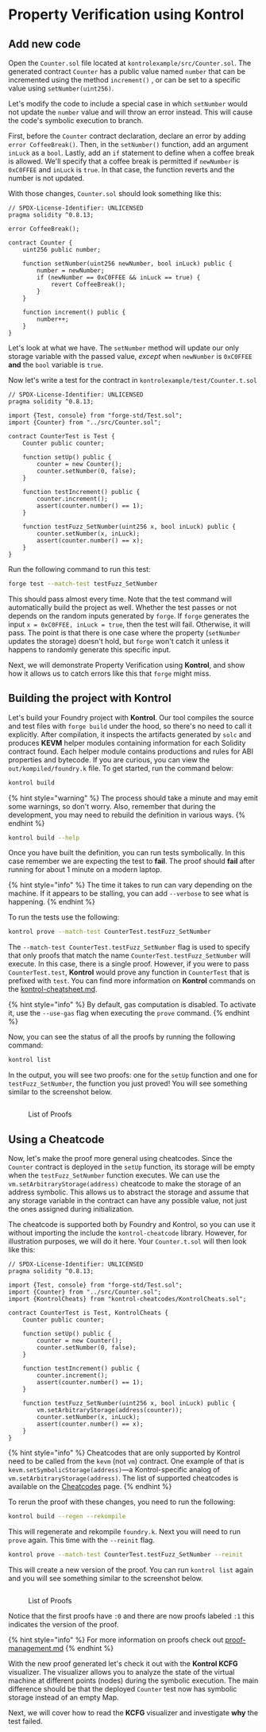 # Property Verification using Kontrol

## Add new code

Open the `Counter.sol` file located at `kontrolexample/src/Counter.sol`. The generated contract `Counter` has a public value named `number` that can be incremented using the method `increment()` , or can be set to a specific value using `setNumber(uint256)`.

Let's modify the code to include a special case in which `setNumber` would not update the `number` value and will throw an error instead. This will cause the code's symbolic execution to branch.

First, before the `Counter` contract declaration, declare an error by adding `error CoffeeBreak()`. Then, in the `setNumber()` function, add an argument `inLuck` as a `bool`. Lastly, add an `if` statement to define when a coffee break is allowed. We'll specify that a coffee break is permitted if `newNumber` is `0xC0FFEE` and `inLuck` is `true`. In that case, the function reverts and the number is not updated.

With those changes, `Counter.sol` should look something like this:

```solidity
// SPDX-License-Identifier: UNLICENSED
pragma solidity ^0.8.13;

error CoffeeBreak();

contract Counter {
    uint256 public number;

    function setNumber(uint256 newNumber, bool inLuck) public {
        number = newNumber;
        if (newNumber == 0xC0FFEE && inLuck == true) {
            revert CoffeeBreak();
        }
    }

    function increment() public {
        number++;
    }
}
```

Let's look at what we have. The `setNumber` method will update our only storage variable with the passed value, _except_ when `newNumber` is `0xC0FFEE` **and** the `bool` variable is `true`.

Now let's write a test for the contract in `kontrolexample/test/Counter.t.sol`

```solidity
// SPDX-License-Identifier: UNLICENSED
pragma solidity ^0.8.13;

import {Test, console} from "forge-std/Test.sol";
import {Counter} from "../src/Counter.sol";

contract CounterTest is Test {
    Counter public counter;

    function setUp() public {
        counter = new Counter();
        counter.setNumber(0, false);
    }

    function testIncrement() public {
        counter.increment();
        assert(counter.number() == 1);
    }

    function testFuzz_SetNumber(uint256 x, bool inLuck) public {
        counter.setNumber(x, inLuck);
        assert(counter.number() == x);
    }
}
```

Run the following command to run this test:

```bash
forge test --match-test testFuzz_SetNumber
```

This should pass almost every time. Note that the test command will automatically build the project as well. Whether the test passes or not depends on the random inputs generated by `forge`. If `forge` generates the input `x = 0xC0FFEE, inLuck = true`, then the test will fail. Otherwise, it will pass. The point is that there is one case where the property (`setNumber` updates the storage) doesn't hold, but `forge` won't catch it unless it happens to randomly generate this specific input.

Next, we will demonstrate Property Verification using **Kontrol**, and show how it allows us to catch errors like this that `forge` might miss.

## Building the project with Kontrol

Let's build your Foundry project with **Kontrol**. Our tool compiles the source and test files with `forge build` under the hood, so there's no need to call it explicitly. After compilation, it inspects the artifacts generated by `solc` and produces **KEVM** helper modules containing information for each Solidity contract found. Each helper module contains productions and rules for ABI properties and bytecode. If you are curious, you can view the `out/kompiled/foundry.k` file. To get started, run the command below:

```sh
kontrol build
```

{% hint style="warning" %}
The process should take a minute and may emit some warnings, so don't worry. Also, remember that during the development, you may need to rebuild the definition in various ways.
{% endhint %}

```bash
kontrol build --help
```

Once you have built the definition, you can run tests symbolically. In this case remember we are expecting the test to **fail**. The proof should **fail** after running for about 1 minute on a modern laptop.

{% hint style="info" %}
The time it takes to run can vary depending on the machine. If it appears to be stalling, you can add `--verbose` to see what is happening.
{% endhint %}

To run the tests use the following:

```bash
kontrol prove --match-test CounterTest.testFuzz_SetNumber
```

The `--match-test CounterTest.testFuzz_SetNumber` flag is used to specify that only proofs that match the name `CounterTest.testFuzz_SetNumber` will execute. In this case, there is a single proof. However, if you were to pass `CounterTest.test`, **Kontrol** would prove any function in `CounterTest` that is prefixed with `test`. You can find more information on **Kontrol** commands on the [kontrol-cheatsheet.md](../../cheatsheets/kontrol-cheatsheet.md "mention").

{% hint style="info" %}
By default, gas computation is disabled. To activate it, use the `--use-gas` flag when executing the `prove` command.
{% endhint %}

Now, you can see the status of all the proofs by running the following command:

```bash
kontrol list
```

In the output, you will see two proofs: one for the `setUp` function and one for `testFuzz_SetNumber`, the function you just proved! You will see something similar to the screenshot below.

<figure><img src="../../.gitbook/assets/Screenshot 2024-03-05 at 7.13.46 PM.png" alt=""><figcaption><p>List of Proofs</p></figcaption></figure>

## Using a Cheatcode

Now, let's make the proof more general using cheatcodes. Since the `Counter` contract is deployed in the `setUp` function, its storage will be empty when the `testFuzz_SetNumber` function executes. We can use the `vm.setArbitraryStorage(address)` cheatcode to make the storage of an address symbolic. This allows us to abstract the storage and assume that any storage variable in the contract can have any possible value, not just the ones assigned during initialization.

The cheatcode is supported both by Foundry and Kontrol, so you can use it without importing the include the `kontrol-cheatcode` library. However, for illustration purposes, we will do it here. Your `Counter.t.sol` will then look like this:

```solidity
// SPDX-License-Identifier: UNLICENSED
pragma solidity ^0.8.13;

import {Test, console} from "forge-std/Test.sol";
import {Counter} from "../src/Counter.sol";
import {KontrolCheats} from "kontrol-cheatcodes/KontrolCheats.sol";

contract CounterTest is Test, KontrolCheats {
    Counter public counter;

    function setUp() public {
        counter = new Counter();
        counter.setNumber(0, false);
    }

    function testIncrement() public {
        counter.increment();
        assert(counter.number() == 1);
    }

    function testFuzz_SetNumber(uint256 x, bool inLuck) public {
        vm.setArbitraryStorage(address(counter));
        counter.setNumber(x, inLuck);
        assert(counter.number() == x);
    }
}
```

{% hint style="info" %}
Cheatcodes that are only supported by Kontrol need to be called from the `kevm` (not `vm`) contract. One example of that is `kevm.setSymbolicStorage(address)`—a Kontrol-specific analog of `vm.setArbitraryStorage(address)`.
The list of supported cheatcodes is available on the [Cheatcodes](../../cheatsheets/cheatcodes.md) page.
{% endhint %}

To rerun the proof with these changes, you need to run the following:

```bash
kontrol build --regen --rekompile
```

This will regenerate and rekompile `foundry.k`. Next you will need to run `prove` again. This time with the `--reinit` flag.

```bash
kontrol prove --match-test CounterTest.testFuzz_SetNumber --reinit
```

This will create a new version of the proof. You can run `kontrol list` again and you will see something similar to the screenshot below.

<figure><img src="../../.gitbook/assets/Screenshot 2024-03-05 at 7.21.14 PM.png" alt=""><figcaption><p>List of Proofs</p></figcaption></figure>

Notice that the first proofs have `:0` and there are now proofs labeled `:1` this indicates the version of the proof.

{% hint style="info" %}
For more information on proofs check out [proof-management.md](proof-management.md "mention")
{% endhint %}

With the new proof generated let's check it out with the **Kontrol KCFG** visualizer. The visualizer allows you to analyze the state of the virtual machine at different points (nodes) during the symbolic execution. The main difference should be that the deployed `Counter` test now has symbolic storage instead of an empty Map.

Next, we will cover how to read the **KCFG** visualizer and investigate **why** the test failed.
